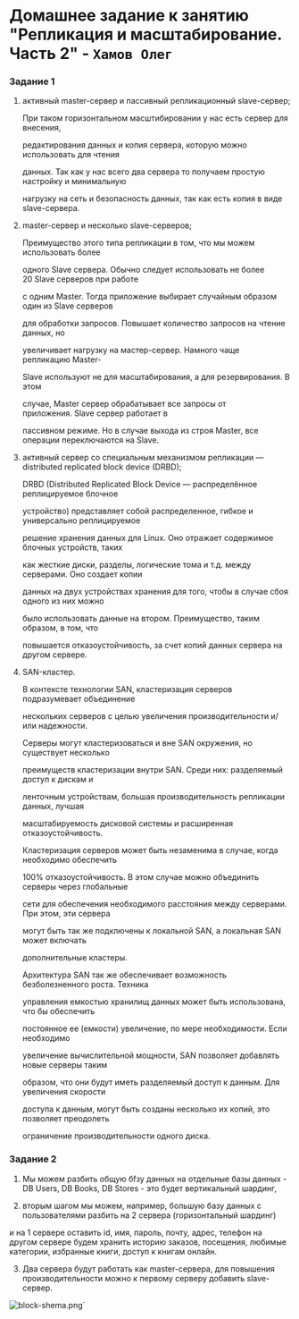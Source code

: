 # Домашнее задание к занятию "Репликация и масштабирование. Часть 2" - `Хамов Олег`

### Задание 1

1. активный master-сервер и пассивный репликационный slave-сервер;

    При таком горизонтальном масштибировании у нас есть сервер для внесения,

    редактирования данных и копия сервера, которую можно использовать для чтения

    данных. Так как у нас всего два сервера то получаем простую настройку и минимальную

    нагрузку на сеть и безопасность данных, так как есть копия в виде slave-сервера.

2. master-сервер и несколько slave-серверов;

    Преимущество этого типа репликации в том, что мы можем использовать более

    одного Slave сервера. Обычно следует использовать не более 20 Slave серверов при работе

    с одним Master. Тогда приложение выбирает случайным образом один из Slave серверов

    для обработки запросов. Повышает количество запросов на чтение данных, но

    увеличивает нагрузку на мастер-сервер. Намного чаще репликацию Master-

    Slave используют не для масштабирования, а для резервирования. В этом

    случае, Master сервер обрабатывает все запросы от приложения. Slave сервер работает в

    пассивном режиме. Но в случае выхода из строя Master, все операции переключаются на Slave.

3. активный сервер со специальным механизмом репликации — distributed replicated block device (DRBD);

    DRBD (Distributed Replicated Block Device — распределённое реплицируемое блочное

    устройство) представляет собой распределенное, гибкое и универсально реплицируемое

    решение хранения данных для Linux. Оно отражает содержимое блочных устройств, таких

    как жесткие диски, разделы, логические тома и т.д. между серверами. Оно создает копии

    данных на двух устройствах хранения для того, чтобы в случае сбоя одного из них можно

    было использовать данные на втором. Преимущество, таким образом, в том, что

    повышается отказоустойчивость, за счет копий данных сервера на другом сервере.

4. SAN-кластер.

    В контексте технологии SAN, кластеризация серверов подразумевает объединение

    нескольких серверов с целью увеличения производительности и/или надежности.

    Серверы могут кластеризоваться и вне SAN окружения, но существует несколько

    преимуществ кластеризации внутри SAN. Среди них: разделяемый доступ к дискам и

    ленточным устройствам, большая производительность репликации данных, лучшая

    масштабируемость дисковой системы и расширенная отказоустойчивость.

    Кластеризация серверов может быть незаменима в случае, когда необходимо обеспечить

    100% отказоустойчивость. В этом случае можно объединить серверы через глобальные

    сети для обеспечения необходимого расстояния между серверами. При этом, эти сервера

    могут быть так же подключены к локальной SAN, а локальная SAN может включать

    дополнительные кластеры.

    Архитектура SAN так же обеспечивает возможность безболезненного роста. Техника

    управления емкостью хранилищ данных может быть использована, что бы обеспечить

    постоянное ее (емкости) увеличение, по мере необходимости. Если необходимо

    увеличение вычислительной мощности, SAN позволяет добавлять новые серверы таким

    образом, что они будут иметь разделяемый доступ к данным. Для увеличения скорости

    доступа к данным, могут быть созданы несколько их копий, это позволяет преодолеть

    ограничение производительности одного диска.

### Задание 2

1) Мы можем разбить общую бfзу данных на отдельные базы данных - DB Users, DB Books, DB Stores - это будет вертикальный шардинг, 

2) вторым шагом мы можем, например, большую базу данных с пользователями разбить на 2 сервера (горизонтальный шардинг)

и на 1 сервере оставить id, имя, пароль, почту, адрес, телефон на другом сервере будем хранить историю заказов, посещения, любимые категории, избранные книги, доступ к книгам онлайн.

3) Два сервера будут работать как master-сервера, для повышения производительности можно к первому серверу добавить slave-сервер.

![block-shema.png]()`

